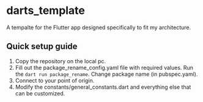 # darts_template

A tempalte for the Flutter app designed specifically to fit my architecture.

## Quick setup guide

1. Copy the repository on the local pc.
2. Fill out the package_rename_config.yaml file with required values. Run the `dart run package_rename`. Change package name (in pubspec.yaml).
3. Connect to your point of origin.
4. Modify the constants/general_constants.dart and everything else that can be customized.

